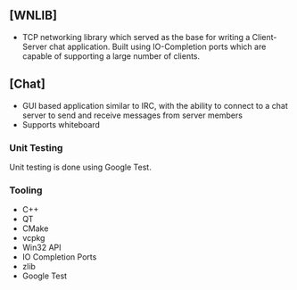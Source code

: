 ## [WNLIB]
- TCP networking library which served as the base for writing a Client-Server chat application. Built using IO-Completion ports which are capable of supporting a large number of clients.

## [Chat]
- GUI based application similar to IRC, with the ability to connect to a chat server to send and receive
messages from server members
- Supports whiteboard

### Unit Testing
Unit testing is done using Google Test.

### Tooling
- C++
- QT
- CMake
- vcpkg
- Win32 API
- IO Completion Ports
- zlib
- Google Test
